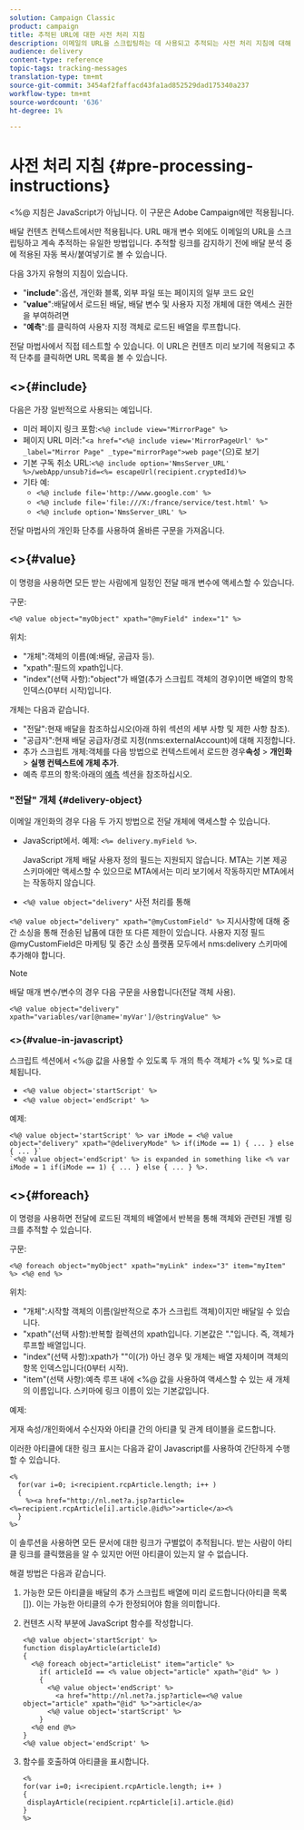 ```yaml
---
solution: Campaign Classic
product: campaign
title: 추적된 URL에 대한 사전 처리 지침
description: 이메일의 URL을 스크립팅하는 데 사용되고 추적되는 사전 처리 지침에 대해 자세히 알아보십시오.
audience: delivery
content-type: reference
topic-tags: tracking-messages
translation-type: tm+mt
source-git-commit: 3454af2faffacd43fa1ad852529dad175340a237
workflow-type: tm+mt
source-wordcount: '636'
ht-degree: 1%

---
```



# 사전 처리 지침 {#pre-processing-instructions}

&lt;%@ 지침은 JavaScript가 아닙니다. 이 구문은 Adobe Campaign에만 적용됩니다.

배달 컨텐츠 컨텍스트에서만 적용됩니다. URL 매개 변수 외에도 이메일의 URL을 스크립팅하고 계속 추적하는 유일한 방법입니다. 추적할 링크를 감지하기 전에 배달 분석 중에 적용된 자동 복사/붙여넣기로 볼 수 있습니다.

다음 3가지 유형의 지침이 있습니다.

* &quot;**include**&quot;:옵션, 개인화 블록, 외부 파일 또는 페이지의 일부 코드 요인
* &quot;**value**&quot;:배달에서 로드된 배달, 배달 변수 및 사용자 지정 개체에 대한 액세스 권한을 부여하려면
* &quot;**예측**&quot;:를 클릭하여 사용자 지정 객체로 로드된 배열을 루프합니다.

전달 마법사에서 직접 테스트할 수 있습니다. 이 URL은 컨텐츠 미리 보기에 적용되고 추적 단추를 클릭하면 URL 목록을 볼 수 있습니다.

## &lt;>{#include}

다음은 가장 일반적으로 사용되는 예입니다.

* 미러 페이지 링크 포함:`<%@ include view="MirrorPage" %>`
* 페이지 URL 미러:&quot;`<a href="<%@ include view='MirrorPageUrl' %>" _label="Mirror Page" _type="mirrorPage">web page"`(으)로 보기
* 기본 구독 취소 URL:`<%@ include option='NmsServer_URL' %>/webApp/unsub?id=<%= escapeUrl(recipient.cryptedId)%>`
* 기타 예:
   * `<%@ include file='http://www.google.com' %>`
   * `<%@ include file='file:///X:/france/service/test.html' %>`
   * `<%@ include option='NmsServer_URL' %>`

전달 마법사의 개인화 단추를 사용하여 올바른 구문을 가져옵니다.

## &lt;>{#value}

이 명령을 사용하면 모든 받는 사람에게 일정인 전달 매개 변수에 액세스할 수 있습니다.

구문:

`<%@ value object="myObject" xpath="@myField" index="1" %>`

위치:

* &quot;개체&quot;:객체의 이름(예:배달, 공급자 등).
* &quot;xpath&quot;:필드의 xpath입니다.
* &quot;index&quot;(선택 사항):&quot;object&quot;가 배열(추가 스크립트 객체의 경우)이면 배열의 항목 인덱스(0부터 시작)입니다.

개체는 다음과 같습니다.

* &quot;전달&quot;:현재 배달을 참조하십시오(아래 하위 섹션의 세부 사항 및 제한 사항 참조).
* &quot;공급자&quot;:현재 배달 공급자/경로 지정(nms:externalAccount)에 대해 지정합니다.
* 추가 스크립트 개체:객체를 다음 방법으로 컨텍스트에서 로드한 경우&#x200B;**속성** > **개인화** > **실행 컨텍스트에 개체 추가**.
* 예측 루프의 항목:아래의 [예측](#foreach) 섹션을 참조하십시오.

### &quot;전달&quot; 개체 {#delivery-object}

이메일 개인화의 경우 다음 두 가지 방법으로 전달 개체에 액세스할 수 있습니다.

* JavaScript에서. 예제: `<%= delivery.myField %>`.

   JavaScript 개체 배달 사용자 정의 필드는 지원되지 않습니다. MTA는 기본 제공 스키마에만 액세스할 수 있으므로 MTA에서는 미리 보기에서 작동하지만 MTA에서는 작동하지 않습니다.

* `<%@ value object="delivery"` 사전 처리를 통해

`<%@ value object="delivery" xpath="@myCustomField" %>` 지시사항에 대해 중간 소싱을 통해 전송된 납품에 대한 또 다른 제한이 있습니다. 사용자 지정 필드 @myCustomField은 마케팅 및 중간 소싱 플랫폼 모두에서 nms:delivery 스키마에 추가해야 합니다.

>[!NOTE]
>
>배달 매개 변수/변수의 경우 다음 구문을 사용합니다(전달 객체 사용).
>
>`<%@ value object="delivery" xpath="variables/var[@name='myVar']/@stringValue" %>`

### &lt;>{#value-in-javascript}

스크립트 섹션에서 &lt;%@ 값을 사용할 수 있도록 두 개의 특수 객체가 &lt;% 및 %>로 대체됩니다.

* `<%@ value object='startScript' %>`
* `<%@ value object='endScript' %>`

예제:

```
<%@ value object='startScript' %> var iMode = <%@ value object="delivery" xpath="@deliveryMode" %> if(iMode == 1) { ... } else { ... }`
`<%@ value object='endScript' %> is expanded in something like <% var iMode = 1 if(iMode == 1) { ... } else { ... } %>.
```

## &lt;>{#foreach}

이 명령을 사용하면 전달에 로드된 객체의 배열에서 반복을 통해 객체와 관련된 개별 링크를 추적할 수 있습니다.

구문:

`<%@ foreach object="myObject" xpath="myLink" index="3" item="myItem" %> <%@ end %>`

위치:

* &quot;개체&quot;:시작할 객체의 이름(일반적으로 추가 스크립트 객체)이지만 배달일 수 있습니다.
* &quot;xpath&quot;(선택 사항):반복할 컬렉션의 xpath입니다. 기본값은 &quot;.&quot;입니다. 즉, 객체가 루프할 배열입니다.
* &quot;index&quot;(선택 사항):xpath가 &quot;&quot;이(가) 아닌 경우 및 개체는 배열 자체이며 객체의 항목 인덱스입니다(0부터 시작).
* &quot;item&quot;(선택 사항):예측 루프 내에 &lt;%@ 값을 사용하여 액세스할 수 있는 새 개체의 이름입니다. 스키마에 링크 이름이 있는 기본값입니다.

예제:

게재 속성/개인화에서 수신자와 아티클 간의 아티클 및 관계 테이블을 로드합니다.

이러한 아티클에 대한 링크 표시는 다음과 같이 Javascript를 사용하여 간단하게 수행할 수 있습니다.

```
<%
  for(var i=0; i<recipient.rcpArticle.length; i++ )
  {
    %><a href="http://nl.net?a.jsp?article=<%=recipient.rcpArticle[i].article.@id%>">article</a><%
  }
%>
```

이 솔루션을 사용하면 모든 문서에 대한 링크가 구별없이 추적됩니다. 받는 사람이 아티클 링크를 클릭했음을 알 수 있지만 어떤 아티클이 있는지 알 수 없습니다.

해결 방법은 다음과 같습니다.

1. 가능한 모든 아티클을 배달의 추가 스크립트 배열에 미리 로드합니다(아티클 목록[]). 이는 가능한 아티클의 수가 한정되어야 함을 의미합니다.
1. 컨텐츠 시작 부분에 JavaScript 함수를 작성합니다.

   ```
   <%@ value object='startScript' %>
   function displayArticle(articleId)
   {
     <%@ foreach object="articleList" item="article" %>
       if( articleId == <% value object="article" xpath="@id" %> ) 
       {
         <%@ value object='endScript' %>
           <a href="http://nl.net?a.jsp?article=<%@ value object="article" xpath="@id" %>">article</a>
         <%@ value object='startScript' %>
       } 
     <%@ end @%>
   }
   <%@ value object='endScript' %>
   ```
1. 함수를 호출하여 아티클을 표시합니다.

   ```
   <%
   for(var i=0; i<recipient.rcpArticle.length; i++ )
   {
    displayArticle(recipient.rcpArticle[i].article.@id)
   }
   %>
   ```

